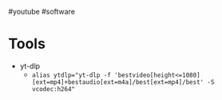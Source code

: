 #youtube #software 
# Tools
- yt-dlp
	- `alias ytdlp="yt-dlp -f 'bestvideo[height<=1080][ext=mp4]+bestaudio[ext=m4a]/best[ext=mp4]/best' -S vcodec:h264"`